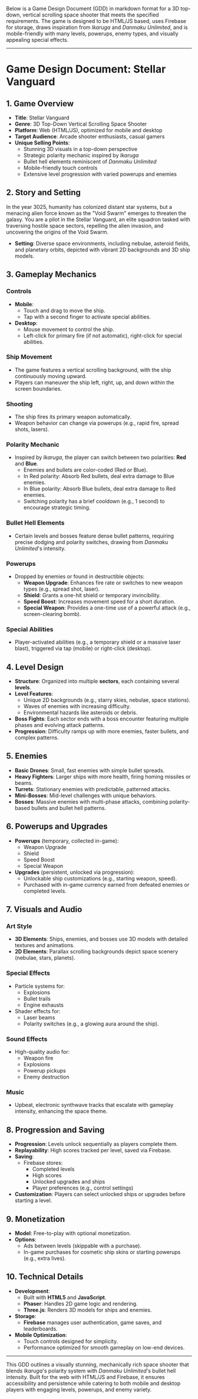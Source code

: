 Below is a Game Design Document (GDD) in markdown format for a 3D top-down, vertical scrolling space shooter that meets the specified requirements. The game is designed to be HTML/JS based, uses Firebase for storage, draws inspiration from *Ikaruga* and *Danmaku Unlimited*, and is mobile-friendly with many levels, powerups, enemy types, and visually appealing special effects.

---

# Game Design Document: Stellar Vanguard

## 1. Game Overview

- **Title**: Stellar Vanguard
- **Genre**: 3D Top-Down Vertical Scrolling Space Shooter
- **Platform**: Web (HTML/JS), optimized for mobile and desktop
- **Target Audience**: Arcade shooter enthusiasts, casual gamers
- **Unique Selling Points**:
  - Stunning 3D visuals in a top-down perspective
  - Strategic polarity mechanic inspired by *Ikaruga*
  - Bullet hell elements reminiscent of *Danmaku Unlimited*
  - Mobile-friendly touch controls
  - Extensive level progression with varied powerups and enemies

## 2. Story and Setting

In the year 3025, humanity has colonized distant star systems, but a menacing alien force known as the "Void Swarm" emerges to threaten the galaxy. You are a pilot in the Stellar Vanguard, an elite squadron tasked with traversing hostile space sectors, repelling the alien invasion, and uncovering the origins of the Void Swarm.

- **Setting**: Diverse space environments, including nebulae, asteroid fields, and planetary orbits, depicted with vibrant 2D backgrounds and 3D ship models.

## 3. Gameplay Mechanics

### Controls
- **Mobile**: 
  - Touch and drag to move the ship.
  - Tap with a second finger to activate special abilities.
- **Desktop**: 
  - Mouse movement to control the ship.
  - Left-click for primary fire (if not automatic), right-click for special abilities.

### Ship Movement
- The game features a vertical scrolling background, with the ship continuously moving upward.
- Players can maneuver the ship left, right, up, and down within the screen boundaries.

### Shooting
- The ship fires its primary weapon automatically.
- Weapon behavior can change via powerups (e.g., rapid fire, spread shots, lasers).

### Polarity Mechanic
- Inspired by *Ikaruga*, the player can switch between two polarities: **Red** and **Blue**.
  - Enemies and bullets are color-coded (Red or Blue).
  - In Red polarity: Absorb Red bullets, deal extra damage to Blue enemies.
  - In Blue polarity: Absorb Blue bullets, deal extra damage to Red enemies.
  - Switching polarity has a brief cooldown (e.g., 1 second) to encourage strategic timing.

### Bullet Hell Elements
- Certain levels and bosses feature dense bullet patterns, requiring precise dodging and polarity switches, drawing from *Danmaku Unlimited*'s intensity.

### Powerups
- Dropped by enemies or found in destructible objects:
  - **Weapon Upgrade**: Enhances fire rate or switches to new weapon types (e.g., spread shot, laser).
  - **Shield**: Grants a one-hit shield or temporary invincibility.
  - **Speed Boost**: Increases movement speed for a short duration.
  - **Special Weapon**: Provides a one-time use of a powerful attack (e.g., screen-clearing bomb).

### Special Abilities
- Player-activated abilities (e.g., a temporary shield or a massive laser blast), triggered via tap (mobile) or right-click (desktop).

## 4. Level Design

- **Structure**: Organized into multiple **sectors**, each containing several **levels**.
- **Level Features**:
  - Unique 2D backgrounds (e.g., starry skies, nebulae, space stations).
  - Waves of enemies with increasing difficulty.
  - Environmental hazards like asteroids or debris.
- **Boss Fights**: Each sector ends with a boss encounter featuring multiple phases and evolving attack patterns.
- **Progression**: Difficulty ramps up with more enemies, faster bullets, and complex patterns.

## 5. Enemies

- **Basic Drones**: Small, fast enemies with simple bullet spreads.
- **Heavy Fighters**: Larger ships with more health, firing homing missiles or beams.
- **Turrets**: Stationary enemies with predictable, patterned attacks.
- **Mini-Bosses**: Mid-level challenges with unique behaviors.
- **Bosses**: Massive enemies with multi-phase attacks, combining polarity-based bullets and bullet hell patterns.

## 6. Powerups and Upgrades

- **Powerups** (temporary, collected in-game):
  - Weapon Upgrade
  - Shield
  - Speed Boost
  - Special Weapon
- **Upgrades** (persistent, unlocked via progression):
  - Unlockable ship customizations (e.g., starting weapon, speed).
  - Purchased with in-game currency earned from defeated enemies or completed levels.

## 7. Visuals and Audio

### Art Style
- **3D Elements**: Ships, enemies, and bosses use 3D models with detailed textures and animations.
- **2D Elements**: Parallax scrolling backgrounds depict space scenery (nebulae, stars, planets).

### Special Effects
- Particle systems for:
  - Explosions
  - Bullet trails
  - Engine exhausts
- Shader effects for:
  - Laser beams
  - Polarity switches (e.g., a glowing aura around the ship).

### Sound Effects
- High-quality audio for:
  - Weapon fire
  - Explosions
  - Powerup pickups
  - Enemy destruction

### Music
- Upbeat, electronic synthwave tracks that escalate with gameplay intensity, enhancing the space theme.

## 8. Progression and Saving

- **Progression**: Levels unlock sequentially as players complete them.
- **Replayability**: High scores tracked per level, saved via Firebase.
- **Saving**: 
  - Firebase stores:
    - Completed levels
    - High scores
    - Unlocked upgrades and ships
    - Player preferences (e.g., control settings)
- **Customization**: Players can select unlocked ships or upgrades before starting a level.

## 9. Monetization

- **Model**: Free-to-play with optional monetization.
- **Options**:
  - Ads between levels (skippable with a purchase).
  - In-game purchases for cosmetic ship skins or starting powerups (e.g., extra lives).

## 10. Technical Details

- **Development**:
  - Built with **HTML5** and **JavaScript**.
  - **Phaser**: Handles 2D game logic and rendering.
  - **Three.js**: Renders 3D models for ships and enemies.
- **Storage**: 
  - **Firebase** manages user authentication, game saves, and leaderboards.
- **Mobile Optimization**: 
  - Touch controls designed for simplicity.
  - Performance optimized for smooth gameplay on low-end devices.

---

This GDD outlines a visually stunning, mechanically rich space shooter that blends *Ikaruga*'s polarity system with *Danmaku Unlimited*'s bullet hell intensity. Built for the web with HTML/JS and Firebase, it ensures accessibility and persistence while catering to both mobile and desktop players with engaging levels, powerups, and enemy variety.